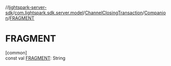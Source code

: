 //[lightspark-server-sdk](../../../../index.md)/[com.lightspark.sdk.server.model](../../index.md)/[ChannelClosingTransaction](../index.md)/[Companion](index.md)/[FRAGMENT](-f-r-a-g-m-e-n-t.md)

# FRAGMENT

[common]\
const val [FRAGMENT](-f-r-a-g-m-e-n-t.md): String
